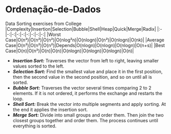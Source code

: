 # Ordenação-de-Dados
Data Sorting exercises from College
|Complexity|Insertion|Selection|Bubble|Shell|Heap|Quick|Merge|Radix|
|:-|-:|-:|-:|-:|-:|-:|-:|-:|
|Worst Case|O(n²)|O(n²)|O(n²)|O(nlog²n)|O(nlogn)|O(n²)|O(nlogn)|O(nk)|
|Average Case|O(n²)|O(n²)|O(n²)|Depends|O(nlogn)|O(nlogn)|O(nlogn)|O(n+s)|
|Best Case|O(n)|O(n²)|O(n)|O(n)|O(nlogn)|O(nlogn)|O(nlogn)|O(n)|

* ___Insertion Sort:___ Traverses the vector from left to right, leaving smaller values sorted to the left.
* ___Selection Sort:___ Find the smallest value and place it in the first position, then the second value in the second position, and so on until all is sorted.
* ___Bubble Sort:___ Traverses the vector several times comparing 2 to 2 elements. If it is not ordered, it performs the exchange and restarts the loop.
* ___Shell Sort:___ Break the vector into multiple segments and apply sorting. At the end it applies the insertion sort.
* ___Merge Sort:___ Divide into small groups and order them. Then join the two closest groups together and order them. The process continues until everything is sorted.
